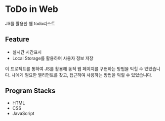 # ToDo in Web
JS를 활용한 웹 todo리스트

## Feature
- 실시간 시간표시
- Local Storage를 활용하여 사용자 정보 저장

이 프로젝트를 통하여 JS를 활용해 동적 웹 페이지를 구현하는 방법을 익힐 수 있었습니다.
나에게 필요한 엘리먼트를 찾고, 접근하여 사용하는 방법을 익힐 수 있었습니다.

## Program Stacks
- HTML
- CSS
- JavaScript
